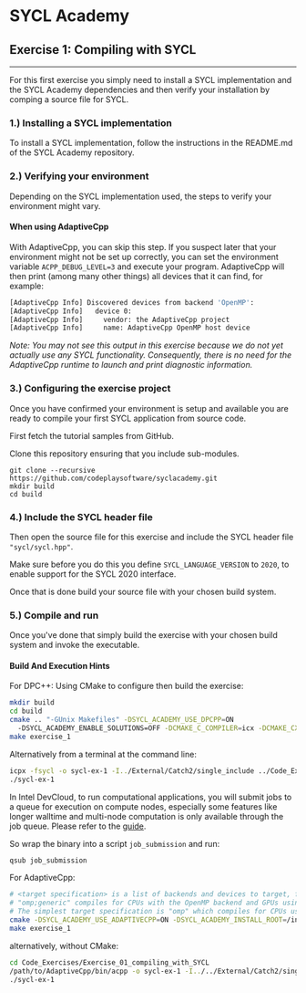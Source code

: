 # SYCL Academy

## Exercise 1: Compiling with SYCL

---

For this first exercise you simply need to install a SYCL implementation and the SYCL
Academy dependencies and then verify your installation by comping a source file
for SYCL.

### 1.) Installing a SYCL implementation

To install a SYCL implementation, follow the instructions in the README.md of the SYCL
Academy repository.

### 2.) Verifying your environment

Depending on the SYCL implementation used, the steps to verify your environment might vary.

#### When using AdaptiveCpp

With AdaptiveCpp, you can skip this step. If you suspect later that your environment might not be set up correctly, you can set the environment variable `ACPP_DEBUG_LEVEL=3` and execute your program. AdaptiveCpp will then print (among many other things) all devices that it can find, for example:
```sh
[AdaptiveCpp Info] Discovered devices from backend 'OpenMP': 
[AdaptiveCpp Info]   device 0: 
[AdaptiveCpp Info]     vendor: the AdaptiveCpp project
[AdaptiveCpp Info]     name: AdaptiveCpp OpenMP host device
```
*Note: You may not see this output in this exercise because we do not yet actually use any SYCL functionality. Consequently, there is no need for the AdaptiveCpp runtime to launch and print diagnostic information.*

### 3.) Configuring the exercise project

Once you have confirmed your environment is setup and available you are ready to
compile your first SYCL application from source code.

First fetch the tutorial samples from GitHub.

Clone this repository ensuring that you include sub-modules.

```
git clone --recursive https://github.com/codeplaysoftware/syclacademy.git
mkdir build
cd build
```

### 4.) Include the SYCL header file

Then open the source file for this exercise and include the SYCL header file
`"sycl/sycl.hpp"`.

Make sure before you do this you define `SYCL_LANGUAGE_VERSION` to `2020`, to
enable support for the SYCL 2020 interface.

Once that is done build your source file with your chosen build system.

### 5.) Compile and run

Once you've done that simply build the exercise with your chosen build system
and invoke the executable.

#### Build And Execution Hints

For DPC++:
Using CMake to configure then build the exercise:
```sh
mkdir build
cd build
cmake .. "-GUnix Makefiles" -DSYCL_ACADEMY_USE_DPCPP=ON
  -DSYCL_ACADEMY_ENABLE_SOLUTIONS=OFF -DCMAKE_C_COMPILER=icx -DCMAKE_CXX_COMPILER=icpx
make exercise_1
```
Alternatively from a terminal at the command line:
```sh
icpx -fsycl -o sycl-ex-1 -I../External/Catch2/single_include ../Code_Exercises/Exercise_01_compiling_with_sycl/source.cpp
./sycl-ex-1
```
In Intel DevCloud, to run computational applications, you will submit jobs to a queue for execution on compute nodes,
especially some features like longer walltime and multi-node computation is only available through the job queue.
Please refer to the [guide][devcloud-job-submission].

So wrap the binary into a script `job_submission` and run:
```sh
qsub job_submission
```

For AdaptiveCpp:
```sh
# <target specification> is a list of backends and devices to target, for example
# "omp;generic" compiles for CPUs with the OpenMP backend and GPUs using the generic single-pass compiler.
# The simplest target specification is "omp" which compiles for CPUs using the OpenMP backend.
cmake -DSYCL_ACADEMY_USE_ADAPTIVECPP=ON -DSYCL_ACADEMY_INSTALL_ROOT=/insert/path/to/AdaptiveCpp -DACPP_TARGETS="<target specification>" ..
make exercise_1
```
alternatively, without CMake:
```sh
cd Code_Exercises/Exercise_01_compiling_with_SYCL
/path/to/AdaptiveCpp/bin/acpp -o sycl-ex-1 -I../../External/Catch2/single_include --hipsycl-targets="<target specification>" source.cpp
./sycl-ex-1
```


[devcloud-job-submission]: https://devcloud.intel.com/oneapi/documentation/job-submission/
